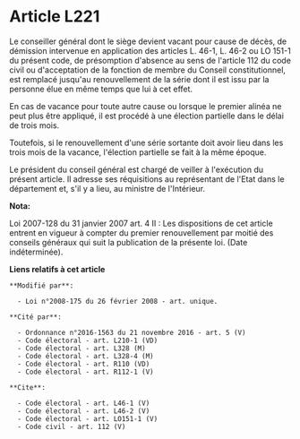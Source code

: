 # Article L221

Le conseiller général dont le siège devient vacant pour cause de décès, de démission intervenue en application des articles
L. 46-1, L. 46-2 ou LO 151-1 du présent code, de présomption d'absence au sens de l'article 112 du code civil ou
d'acceptation de la fonction de membre du Conseil constitutionnel, est remplacé jusqu'au renouvellement de la série dont il
est issu par la personne élue en même temps que lui à cet effet. 

En cas de vacance pour toute autre cause ou lorsque le premier alinéa ne peut plus être appliqué, il est procédé à une
élection partielle dans le délai de trois mois. 

Toutefois, si le renouvellement d'une série sortante doit avoir lieu dans les trois mois de la vacance, l'élection partielle
se fait à la même époque. 

Le président du conseil général est chargé de veiller à l'exécution du présent article. Il adresse ses réquisitions au
représentant de l'Etat dans le département et, s'il y a lieu, au ministre de l'Intérieur.

**Nota:**

Loi 2007-128 du 31 janvier 2007 art. 4 II : Les dispositions de cet article entrent en vigueur à compter du premier
renouvellement par moitié des conseils généraux qui suit la publication de la présente loi. (Date indéterminée).

**Liens relatifs à cet article**

	**Modifié par**:

	  - Loi n°2008-175 du 26 février 2008 - art. unique.

	**Cité par**:

	  - Ordonnance n°2016-1563 du 21 novembre 2016 - art. 5 (V)
	  - Code électoral - art. L210-1 (VD)
	  - Code électoral - art. L328 (M)
	  - Code électoral - art. L328-4 (M)
	  - Code électoral - art. R110 (VD)
	  - Code électoral - art. R112-1 (V)

	**Cite**:

	  - Code électoral - art. L46-1 (V)
	  - Code électoral - art. L46-2 (V)
	  - Code électoral - art. LO151-1 (V)
	  - Code civil - art. 112 (V)
